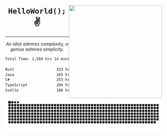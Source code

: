 <div text-align="center">
    <img src="https://i.imgur.com/h1q15Kt.gife" align="right" width="299" height="299">
    <h1 align="center"><code>HelloWorld();</code> ✌️</h1>
    <hr>
    <p align="center"><i>An idiot admires complexity, a genius admires simplicity.</i></p>
</div>

<!--START_SECTION:waka-->

```txt
Total Time: 1,584 hrs 14 mins

Rust                   333 hrs 34 mins █████░░░░░░░░░░░░░░░░░░░░   19.76 %
Java                   265 hrs 20 mins ████░░░░░░░░░░░░░░░░░░░░░   15.72 %
C#                     253 hrs 6 mins  ███▓░░░░░░░░░░░░░░░░░░░░░   14.99 %
TypeScript             204 hrs 30 mins ███░░░░░░░░░░░░░░░░░░░░░░   12.11 %
Svelte                 188 hrs 10 mins ██▓░░░░░░░░░░░░░░░░░░░░░░   11.15 %
```

<!--END_SECTION:waka-->

<picture>
  <source media="(prefers-color-scheme: dark)" srcset="https://raw.githubusercontent.com/Somfic/Somfic/main/github-contribution-grid-snake-dark.svg">
  <source media="(prefers-color-scheme: light)" srcset="https://raw.githubusercontent.com/Somfic/Somfic/main/github-contribution-grid-snake.svg">
  <img alt="github contribution grid snake animation" src="https://raw.githubusercontent.com/Somfic/Somfic/main/github-contribution-grid-snake.svg">
</picture>
